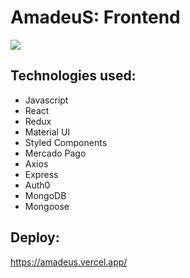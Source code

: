 # AmadeuS: Frontend

<p>
  <img src="https://german-garcia-portfolio.vercel.app/static/media/AmadeuS.b52643cc.png" />
</p>

## Technologies used:

- Javascript
- React
- Redux
- Material UI
- Styled Components
- Mercado Pago
- Axios
- Express
- Auth0
- MongoDB
- Mongoose

## Deploy:

https://amadeus.vercel.app/
